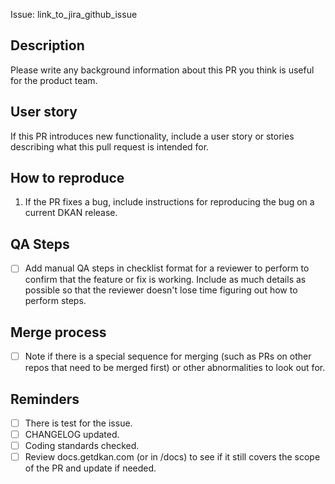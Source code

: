 Issue: link_to_jira_github_issue

## Description

Please write any background information about this PR you think is useful for the product team. 

## User story

If this PR introduces new functionality, include a user story or stories describing what this pull request is intended for.

## How to reproduce

1.  If the PR fixes a bug, include instructions for reproducing the bug on a current DKAN release.

## QA Steps

- [ ] Add manual QA steps in checklist format for a reviewer to perform to confirm that the feature or fix is working. Include as much details as possible so that the reviewer doesn't lose time figuring out how to perform steps.

## Merge process

- [ ] Note if there is a special sequence for merging (such as PRs on other repos that need to be merged first) or other abnormalities to look out for.

## Reminders
- [ ] There is test for the issue.
- [ ] CHANGELOG updated.
- [ ] Coding standards checked.
- [ ] Review docs.getdkan.com (or in /docs) to see if it still covers the scope of the PR and update if needed.
